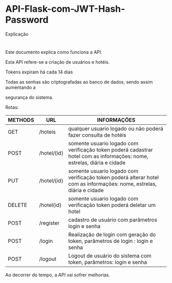 # API-Flask-com-JWT-Hash-Password

Explicação
#
Este documento explica como funciona a API.

Esta API refere-se a criação de usuários e hotéis.

Tokens expiram há cada 14 dias

Todas as senhas são criptografadas ao banco de dados, sendo assim aumentando a 

segurança do sistema.

Rotas:

METHODS | URL | INFORMAÇÕES
--------- | ------ | -------
GET | /hoteis | qualquer usuario logado ou não poderá fazer consulta de hotéis
POST | /hotel/{id} | somente usuario logado com verificação token poderá cadastrar hotel com as informações: nome, estrelas, diária e cidade
PUT | /hotel/{id}| somente usuario logado com verificação token poderá alterar hotel com as informações: nome, estrelas, diária e cidade
DELETE |/hotel{id} | somente usuario logado com verificação token poderá deletar um hotel
POST | /register | cadastro de usuário com parâmetros login e senha
POST | /login | Realização de login com geração do token, parâmetros de login : login e senha
POST | /logout | Logout de usuário do sistema com token, parâmetros: login e senha

Ao decorrer do tempo, a API vai sofrer melhorias.



